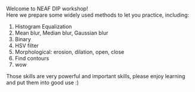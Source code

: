 Welcome to NEAF DIP workshop!  
Here we prepare some widely used methods to let you practice, including:
1. Histogram Equalization
2. Mean blur, Median blur, Gaussian blur
3. Binary
4. HSV filter
5. Morphological: erosion, dilation, open, close
6. Find contours
7. wow

Those skills are very powerful and important skills, please enjoy learning and put them into good use :)
